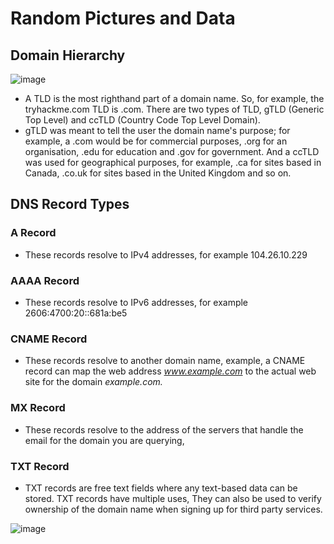# Random Pictures and Data
## Domain Hierarchy

![image](https://user-images.githubusercontent.com/51809378/139309187-6bf61b9a-6cdf-4ad2-9a15-040edffe5e15.png)

+ A TLD is the most righthand part of a domain name. So, for example, the tryhackme.com TLD is .com. There are two types of TLD, gTLD (Generic Top Level) and ccTLD (Country Code Top Level Domain). 
+ gTLD was meant to tell the user the domain name's purpose; for example, a .com would be for commercial purposes, .org for an organisation, .edu for education and .gov for government. And a ccTLD was used for geographical purposes, for example, .ca for sites based in Canada, .co.uk for sites based in the United Kingdom and so on. 

## DNS Record Types

### A Record
+ These records resolve to IPv4 addresses, for example 104.26.10.229

### AAAA Record
+ These records resolve to IPv6 addresses, for example 2606:4700:20::681a:be5

### CNAME Record
+ These records resolve to another domain name, example, a CNAME record can map the web address _www.example.com_ to the actual web site for the domain _example.com._

### MX Record
+ These records resolve to the address of the servers that handle the email for the domain you are querying, 
### TXT Record
+ TXT records are free text fields where any text-based data can be stored. TXT records have multiple uses, They can also be used to verify ownership of the domain name when signing up for third party services.

![image](https://user-images.githubusercontent.com/51809378/139311311-22e53f73-c921-457c-bfd7-e2cf4d0ac3c1.png)
